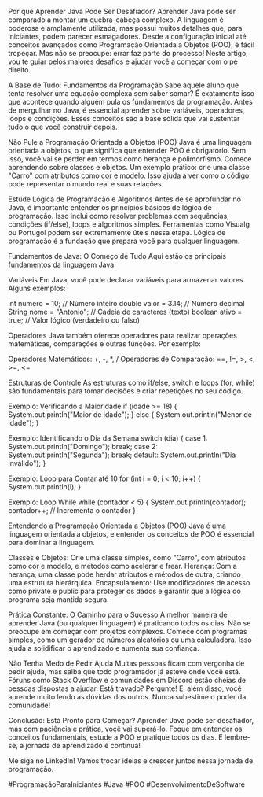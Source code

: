 Por que Aprender Java Pode Ser Desafiador?
Aprender Java pode ser comparado a montar um quebra-cabeça complexo. A linguagem é poderosa e amplamente utilizada, mas possui muitos detalhes que, para iniciantes, podem parecer esmagadores. Desde a configuração inicial até conceitos avançados como Programação Orientada a Objetos (POO), é fácil tropeçar. Mas não se preocupe: errar faz parte do processo! Neste artigo, vou te guiar pelos maiores desafios e ajudar você a começar com o pé direito.

A Base de Tudo: Fundamentos da Programação
Sabe aquele aluno que tenta resolver uma equação complexa sem saber somar? É exatamente isso que acontece quando alguém pula os fundamentos da programação. Antes de mergulhar no Java, é essencial aprender sobre variáveis, operadores, loops e condições. Esses conceitos são a base sólida que vai sustentar tudo o que você construir depois.

Não Pule a Programação Orientada a Objetos (POO)
Java é uma linguagem orientada a objetos, o que significa que entender POO é obrigatório. Sem isso, você vai se perder em termos como herança e polimorfismo. Comece aprendendo sobre classes e objetos. Um exemplo prático: crie uma classe "Carro" com atributos como cor e modelo. Isso ajuda a ver como o código pode representar o mundo real e suas relações.

Estude Lógica de Programação e Algoritmos
Antes de se aprofundar no Java, é importante entender os princípios básicos de lógica de programação. Isso inclui como resolver problemas com sequências, condições (if/else), loops e algoritmos simples. Ferramentas como Visualg ou Portugol podem ser extremamente úteis nessa etapa. Lógica de programação é a fundação que prepara você para qualquer linguagem.

Fundamentos de Java: O Começo de Tudo
Aqui estão os principais fundamentos da linguagem Java:

Variáveis
Em Java, você pode declarar variáveis para armazenar valores. Alguns exemplos:

int numero = 10; // Número inteiro
double valor = 3.14; // Número decimal
String nome = "Antonio"; // Cadeia de caracteres (texto)
boolean ativo = true; // Valor lógico (verdadeiro ou falso)

Operadores
Java também oferece operadores para realizar operações matemáticas, comparações e outras funções. Por exemplo:

Operadores Matemáticos: +, -, *, /
Operadores de Comparação: ==, !=, >, <, >=, <=

Estruturas de Controle
As estruturas como if/else, switch e loops (for, while) são fundamentais para tomar decisões e criar repetições no seu código.

Exemplo: Verificando a Maioridade
if (idade >= 18) {
    System.out.println("Maior de idade");
} else {
    System.out.println("Menor de idade");
}

Exemplo: Identificando o Dia da Semana
switch (dia) {
    case 1:
        System.out.println("Domingo");
        break;
    case 2:
        System.out.println("Segunda");
        break;
    default:
        System.out.println("Dia inválido");
}

Exemplo: Loop para Contar até 10
for (int i = 0; i < 10; i++) {
    System.out.println(i);
}

Exemplo: Loop While
while (contador < 5) {
    System.out.println(contador);
    contador++; // Incrementa o contador
}

Entendendo a Programação Orientada a Objetos (POO)
Java é uma linguagem orientada a objetos, e entender os conceitos de POO é essencial para dominar a linguagem.

Classes e Objetos: Crie uma classe simples, como "Carro", com atributos como cor e modelo, e métodos como acelerar e frear.
Herança: Com a herança, uma classe pode herdar atributos e métodos de outra, criando uma estrutura hierárquica.
Encapsulamento: Use modificadores de acesso como private e public para proteger os dados e garantir que a lógica do programa seja mantida segura.

Prática Constante: O Caminho para o Sucesso
A melhor maneira de aprender Java (ou qualquer linguagem) é praticando todos os dias. Não se preocupe em começar com projetos complexos. Comece com programas simples, como um gerador de números aleatórios ou uma calculadora. Isso ajuda a solidificar o aprendizado e aumenta sua confiança.

Não Tenha Medo de Pedir Ajuda
Muitas pessoas ficam com vergonha de pedir ajuda, mas saiba que todo programador já esteve onde você está. Fóruns como Stack Overflow e comunidades em Discord estão cheias de pessoas dispostas a ajudar. Está travado? Pergunte! E, além disso, você aprende muito lendo as dúvidas dos outros. Nunca subestime o poder da comunidade!

Conclusão: Está Pronto para Começar?
Aprender Java pode ser desafiador, mas com paciência e prática, você vai superá-lo. Foque em entender os conceitos fundamentais, estude a POO e pratique todos os dias. E lembre-se, a jornada de aprendizado é contínua!

Me siga no LinkedIn! Vamos trocar ideias e crescer juntos nessa jornada de programação.

#ProgramaçãoParaIniciantes #Java #POO #DesenvolvimentoDeSoftware


